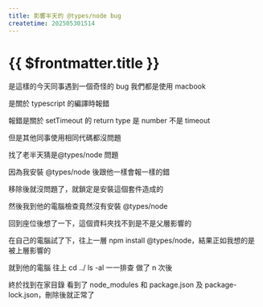 ```yaml
---
title: 影響半天的 @types/node bug
createtime: 202505301514
---
```


# {{ $frontmatter.title }}

是這樣的今天同事遇到一個奇怪的 bug 我們都是使用 macbook

是關於 typescript 的編譯時報錯

報錯是關於 setTimeout 的 return type 是 number 不是 timeout

但是其他同事使用相同代碼都沒問題

找了老半天猜是@types/node 問題

因為我安裝 @types/node 後跟他一樣會報一樣的錯

移除後就沒問題了，就鎖定是安裝這個套件造成的

然後我到他的電腦檢查竟然沒有安裝 @types/node

回到座位後想了一下，這個資料夾找不到是不是父層影響的

在自己的電腦試了下，往上一層 npm install @types/node，結果正如我想的是被上層影響的

就到他的電腦 往上 cd ../ ls -al 一一排查 做了 n 次後

終於找到在家目錄 看到了 node_modules 和 package.json 及 package-lock.json，刪除後就正常了
